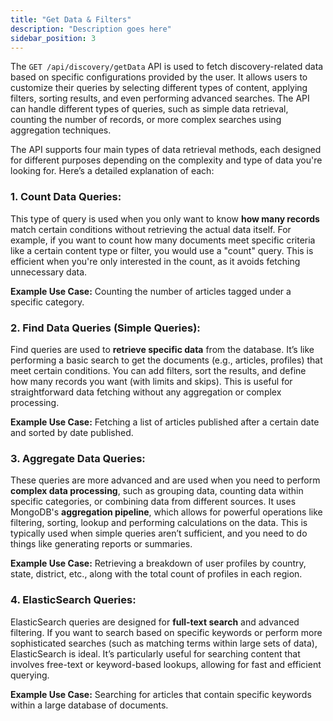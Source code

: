 ```yaml
---
title: "Get Data & Filters"
description: "Description goes here"
sidebar_position: 3
---
```


The `GET /api/discovery/getData` API is used to fetch discovery-related data based on specific configurations provided by the user. It allows users to customize their queries by selecting different types of content, applying filters, sorting results, and even performing advanced searches. The API can handle different types of queries, such as simple data retrieval, counting the number of records, or more complex searches using aggregation techniques.

The API supports four main types of data retrieval methods, each designed for different purposes depending on the complexity and type of data you're looking for. Here’s a detailed explanation of each:

### 1. Count Data Queries:
This type of query is used when you only want to know **how many records** match certain conditions without retrieving the actual data itself. For example, if you want to count how many documents meet specific criteria like a certain content type or filter, you would use a "count" query. This is efficient when you're only interested in the count, as it avoids fetching unnecessary data.

**Example Use Case:** Counting the number of articles tagged under a specific category.

### 2. Find Data Queries (Simple Queries):
Find queries are used to **retrieve specific data** from the database. It’s like performing a basic search to get the documents (e.g., articles, profiles) that meet certain conditions. You can add filters, sort the results, and define how many records you want (with limits and skips). This is useful for straightforward data fetching without any aggregation or complex processing.

**Example Use Case:** Fetching a list of articles published after a certain date and sorted by date published.

### 3. Aggregate Data Queries:
These queries are more advanced and are used when you need to perform **complex data processing**, such as grouping data, counting data within specific categories, or combining data from different sources. It uses MongoDB's **aggregation pipeline**, which allows for powerful operations like filtering, sorting, lookup and performing calculations on the data. This is typically used when simple queries aren’t sufficient, and you need to do things like generating reports or summaries.

**Example Use Case:** Retrieving a breakdown of user profiles by country, state, district, etc., along with the total count of profiles in each region.

### 4. ElasticSearch Queries:
ElasticSearch queries are designed for **full-text search** and advanced filtering. If you want to search based on specific keywords or perform more sophisticated searches (such as matching terms within large sets of data), ElasticSearch is ideal. It’s particularly useful for searching content that involves free-text or keyword-based lookups, allowing for fast and efficient querying.

**Example Use Case:** Searching for articles that contain specific keywords within a large database of documents.
